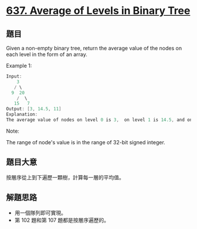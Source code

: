 # [637. Average of Levels in Binary Tree](https://leetcode.com/problems/average-of-levels-in-binary-tree/)

## 題目

Given a non-empty binary tree, return the average value of the nodes on each level in the form of an array.

Example 1:

```c
Input:
    3
   / \
  9  20
    /  \
   15   7
Output: [3, 14.5, 11]
Explanation:
The average value of nodes on level 0 is 3,  on level 1 is 14.5, and on level 2 is 11. Hence return [3, 14.5, 11].
```

Note:  

The range of node's value is in the range of 32-bit signed integer.
 

## 題目大意

按層序從上到下遍歷一顆樹，計算每一層的平均值。


## 解題思路

- 用一個隊列即可實現。
- 第 102 題和第 107 題都是按層序遍歷的。



